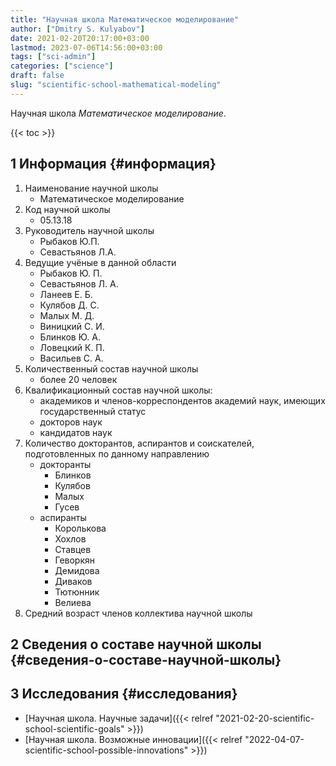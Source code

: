 ```yaml
---
title: "Научная школа Математическое моделирование"
author: ["Dmitry S. Kulyabov"]
date: 2021-02-20T20:17:00+03:00
lastmod: 2023-07-06T14:56:00+03:00
tags: ["sci-admin"]
categories: ["science"]
draft: false
slug: "scientific-school-mathematical-modeling"
---
```


Научная школа _Математическое моделирование_.

<!--more-->

{{< toc >}}


## <span class="section-num">1</span> Информация {#информация}

1.  Наименование научной школы
    -   Математическое моделирование
2.  Код научной школы
    -   05.13.18
3.  Руководитель научной школы
    -   Рыбаков Ю.П.
    -   Севастьянов Л.А.
4.  Ведущие учёные в данной области
    -   Рыбаков Ю. П.
    -   Севастьянов Л. А.
    -   Ланеев Е. Б.
    -   Кулябов Д. С.
    -   Малых М. Д.
    -   Виницкий С. И.
    -   Блинков Ю. А.
    -   Ловецкий К. П.
    -   Васильев С. А.
5.  Количественный состав научной школы
    -   более 20 человек
6.  Квалификационный состав научной школы:
    -   академиков и членов-корреспондентов академий наук, имеющих государственный статус
    -   докторов наук
    -   кандидатов наук
7.  Количество докторантов, аспирантов и соискателей, подготовленных по данному направлению
    -   докторанты
        -   Блинков
        -   Кулябов
        -   Малых
        -   Гусев
    -   аспиранты
        -   Королькова
        -   Хохлов
        -   Ставцев
        -   Геворкян
        -   Демидова
        -   Диваков
        -   Тютюнник
        -   Велиева
8.  Средний возраст членов коллектива научной школы


## <span class="section-num">2</span> Сведения о составе научной школы {#сведения-о-составе-научной-школы}


## <span class="section-num">3</span> Исследования {#исследования}

-   [Научная школа. Научные задачи]({{< relref "2021-02-20-scientific-school-scientific-goals" >}})
-   [Научная школа. Возможные инновации]({{< relref "2022-04-07-scientific-school-possible-innovations" >}})

